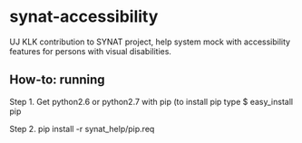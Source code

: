 synat-accessibility
===================

UJ KLK contribution to SYNAT project, help system mock with accessibility features for persons with visual disabilities.



How-to: running
---------------

Step 1. Get python2.6 or python2.7 with pip (to install pip type $ easy_install pip

Step 2. pip install -r synat_help/pip.req


